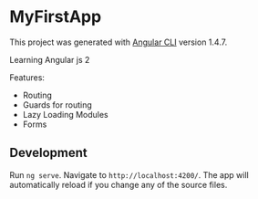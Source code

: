 # MyFirstApp

This project was generated with [Angular CLI](https://github.com/angular/angular-cli) version 1.4.7.

Learning Angular js 2

Features: 

* Routing
* Guards for routing
* Lazy Loading Modules
* Forms

## Development

Run `ng serve`. Navigate to `http://localhost:4200/`. The app will automatically reload if you change any of the source files.
